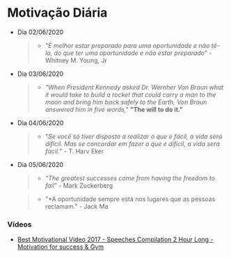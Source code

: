 <h1>Motivação Diária</h1>

- Dia 02/06/2020
    >- "*É melhor estar preparado para uma oportunidade e não tê-la, do que ter uma oportunidade e não estar preparado*" - Whitney M. Young, Jr

- Dia 03/06/2020
    >- *"When President Kennedy asked Dr. Wernher Von Braun what it would take to build a rocket that could carry a man to the moon and bring him back safely to the Earth, Von Braun answered him in five words,"* **"The will to do it."**

- Dia 04/06/2020
    >- "*Se você só tiver disposto a realizar o que é fácil, a vida será difícil. Mas se concordar em fazer o que é difícil, a vida será fácil.*" - T. Harv Eker

- Dia 05/06/2020
    >- *"The greatest successes come from having the freedom to fail"* - Mark Zuckerberg

    >- "*A oportunidade sempre está nos lugares que as pessoas reclamam." - Jack Ma




<h3> Vídeos </h3>

-  [Best Motivational Video 2017 - Speeches Compilation 2 Hour Long - Motivation for success & Gym](https://www.youtube.com/watch?v=40aLZvo3nQc)


